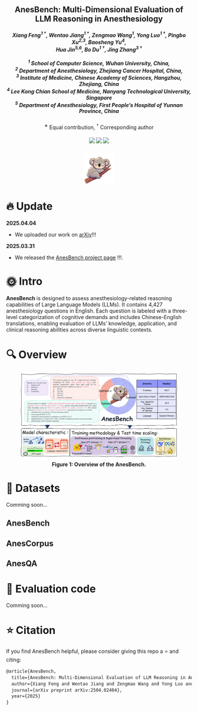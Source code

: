 
<p align="center">

  <h2 align="center"><strong>AnesBench: Multi-Dimensional Evaluation of LLM Reasoning in Anesthesiology</strong></h2>

<div align="center">
<h5>
<em>Xiang Feng<sup>1 *</sup>, Wentao Jiang<sup>1 *</sup>, Zengmao Wang<sup>1</sup>, Yong Luo<sup>1 †</sup>, Pingbo Xu<sup>2,3</sup>, Baosheng Yu<sup>4</sup>,<br/> Hua Jin<sup>5,6</sup>, Bo Du<sup>1 †</sup>, Jing Zhang<sup>3 †</sup> </em>
    <br><br>
       	<sup>1</sup> School of Computer Science, Wuhan University, China,<br/>
        <sup>2</sup> Department of Anesthesiology, Zhejiang Cancer Hospital, China,<br/> <sup>3</sup> Institute of Medicine, Chinese Academy of Sciences, Hangzhou, Zhejiang, China<br/> 
        <sup>4</sup> Lee Kong Chian School of Medicine, Nanyang Technological University, Singapore<br/> 
        <sup>5</sup> Department of Anesthesiology, First People’s Hospital of Yunnan Province, China<br/> 
    </h5>

<sup>∗</sup> Equal contribution, <sup>†</sup> Corresponding author

</div>



<h5 align="center">
<a href="https://mililab.github.io/anesbench.ai/"> <img src="https://img.shields.io/badge/Project-AnesBench-4183C4.svg?logo=Github"></a> <a href="https://arxiv.org/abs/2504.02404"> <img src="https://img.shields.io/badge/Arxiv-2504.02404-b31b1b.svg?logo=arXiv"></a> <img src="https://img.shields.io/badge/🤗-Coming Soon-FF8C00.svg">
</h5>

<figure>
<div align="center">
<img src=figs/logo.png width="20%">
</div>
</figure>


# 🔥 Update
**2025.04.04**
- We uploaded our work on [arXiv](https://arxiv.org/abs/2504.02404)!!!

**2025.03.31**
- We released the [AnesBench project page](https://mililab.github.io/anesbench.ai/) !!!.


# 🌞 Intro
**AnesBench** is designed to assess anesthesiology-related reasoning capabilities of Large Language Models (LLMs). 
It contains 4,427 anesthesiology questions in English. 
Each question is labeled with a three-level categorization of cognitive demands and includes Chinese-English translations, 
enabling evaluation of LLMs’ knowledge, application, and clinical reasoning abilities across diverse linguistic contexts.

# 🔍 Overview
<figure>
<div align="center">
<img src="figs/overview.png">
</div>
<div align="center">
<figcaption align = "center"><b>Figure 1: Overview of the AnesBench. 
 </b></figcaption>
</div>
</figure>

# 📖 Datasets
Comming soon...

## AnesBench

## AnesCorpus

## AnesQA


# 🔨 Evaluation code
Comming soon...

# ⭐ Citation

If you find AnesBench helpful, please consider giving this repo a ⭐ and citing:

```latex
@article{AnesBench,
  title={AnesBench: Multi-Dimensional Evaluation of LLM Reasoning in Anesthesiology},
  author={Xiang Feng and Wentao Jiang and Zengmao Wang and Yong Luo and Pingbo Xu and Baosheng Yu and Hua Jin and Bo Du and Jing Zhang},
  journal={arXiv preprint arXiv:2504.02404},
  year={2025}
}
```
